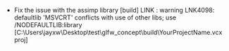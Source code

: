 - Fix the issue with the assimp library [build] LINK : warning LNK4098: defaultlib 'MSVCRT' conflicts with use of other libs; use /NODEFAULTLIB:library [C:\Users\jayxw\Desktop\test\glfw_concept\build\YourProjectName.vcxproj]
